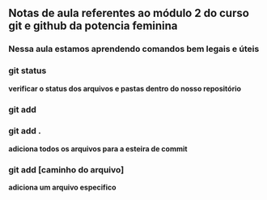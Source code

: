 ## Notas de aula referentes ao módulo 2 do curso git e github da potencia feminina

 ### Nessa aula estamos aprendendo comandos bem legais e úteis

 ### git status
  **verificar o status dos arquivos e pastas dentro do nosso repositório**

 ### git add 

 ### git add .
 **adiciona todos os arquivos para a esteira de commit**

 ### git add [caminho do arquivo]
 **adiciona um arquivo especifico**
